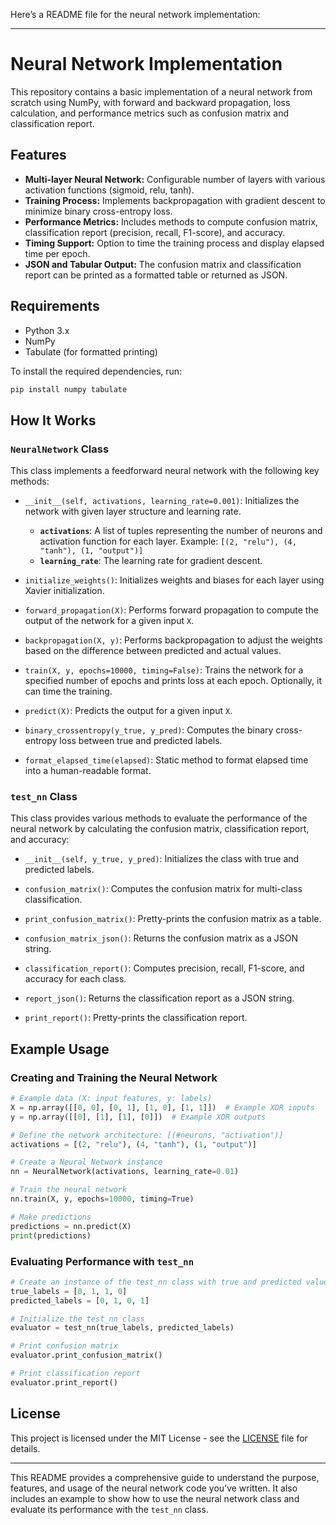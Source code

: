 Here’s a README file for the neural network implementation:

---

# Neural Network Implementation

This repository contains a basic implementation of a neural network from scratch using NumPy, with forward and backward propagation, loss calculation, and performance metrics such as confusion matrix and classification report.

## Features

- **Multi-layer Neural Network:** Configurable number of layers with various activation functions (sigmoid, relu, tanh).
- **Training Process:** Implements backpropagation with gradient descent to minimize binary cross-entropy loss.
- **Performance Metrics:** Includes methods to compute confusion matrix, classification report (precision, recall, F1-score), and accuracy.
- **Timing Support:** Option to time the training process and display elapsed time per epoch.
- **JSON and Tabular Output:** The confusion matrix and classification report can be printed as a formatted table or returned as JSON.

## Requirements

- Python 3.x
- NumPy
- Tabulate (for formatted printing)

To install the required dependencies, run:

```bash
pip install numpy tabulate
```

## How It Works

### `NeuralNetwork` Class

This class implements a feedforward neural network with the following key methods:

- `__init__(self, activations, learning_rate=0.001)`: Initializes the network with given layer structure and learning rate.
  - **`activations`**: A list of tuples representing the number of neurons and activation function for each layer. Example: `[(2, "relu"), (4, "tanh"), (1, "output")]`
  - **`learning_rate`**: The learning rate for gradient descent.

- `initialize_weights()`: Initializes weights and biases for each layer using Xavier initialization.

- `forward_propagation(X)`: Performs forward propagation to compute the output of the network for a given input `X`.

- `backpropagation(X, y)`: Performs backpropagation to adjust the weights based on the difference between predicted and actual values.

- `train(X, y, epochs=10000, timing=False)`: Trains the network for a specified number of epochs and prints loss at each epoch. Optionally, it can time the training.

- `predict(X)`: Predicts the output for a given input `X`.

- `binary_crossentropy(y_true, y_pred)`: Computes the binary cross-entropy loss between true and predicted labels.

- `format_elapsed_time(elapsed)`: Static method to format elapsed time into a human-readable format.

### `test_nn` Class

This class provides various methods to evaluate the performance of the neural network by calculating the confusion matrix, classification report, and accuracy:

- `__init__(self, y_true, y_pred)`: Initializes the class with true and predicted labels.
  
- `confusion_matrix()`: Computes the confusion matrix for multi-class classification.

- `print_confusion_matrix()`: Pretty-prints the confusion matrix as a table.

- `confusion_matrix_json()`: Returns the confusion matrix as a JSON string.

- `classification_report()`: Computes precision, recall, F1-score, and accuracy for each class.

- `report_json()`: Returns the classification report as a JSON string.

- `print_report()`: Pretty-prints the classification report.

## Example Usage

### Creating and Training the Neural Network

```python
# Example data (X: input features, y: labels)
X = np.array([[0, 0], [0, 1], [1, 0], [1, 1]])  # Example XOR inputs
y = np.array([[0], [1], [1], [0]])  # Example XOR outputs

# Define the network architecture: [(#neurons, "activation")]
activations = [(2, "relu"), (4, "tanh"), (1, "output")]

# Create a Neural Network instance
nn = NeuralNetwork(activations, learning_rate=0.01)

# Train the neural network
nn.train(X, y, epochs=10000, timing=True)

# Make predictions
predictions = nn.predict(X)
print(predictions)
```

### Evaluating Performance with `test_nn`

```python
# Create an instance of the test_nn class with true and predicted values
true_labels = [0, 1, 1, 0]
predicted_labels = [0, 1, 0, 1]

# Initialize the test_nn class
evaluator = test_nn(true_labels, predicted_labels)

# Print confusion matrix
evaluator.print_confusion_matrix()

# Print classification report
evaluator.print_report()
```

## License

This project is licensed under the MIT License - see the [LICENSE](LICENSE) file for details.

---

This README provides a comprehensive guide to understand the purpose, features, and usage of the neural network code you’ve written. It also includes an example to show how to use the neural network class and evaluate its performance with the `test_nn` class.